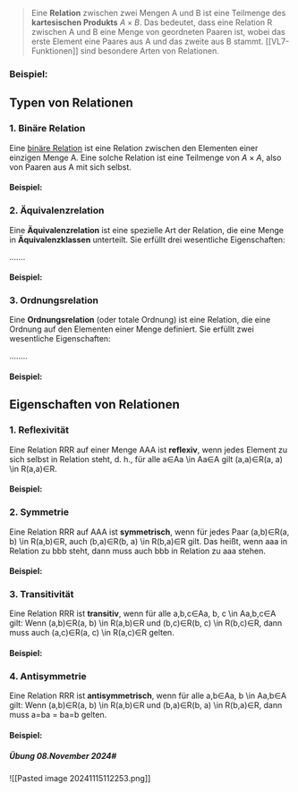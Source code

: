 
>Eine **Relation** zwischen zwei Mengen A und B ist eine Teilmenge des **kartesischen Produkts** $A \times B$. Das bedeutet, dass eine Relation R zwischen A und B eine Menge von geordneten Paaren ist, wobei das erste Element eine Paares aus A und das zweite aus B stammt. [[VL7-Funktionen]] sind besondere Arten von Relationen.

### Beispiel:

## Typen von Relationen

### 1. **Binäre Relation**

Eine [binäre Relation](VL5-binäreRelationen) ist eine Relation zwischen den Elementen einer einzigen Menge A. Eine solche Relation ist eine Teilmenge von $A \times A$, also von Paaren aus A mit sich selbst.

#### Beispiel:

### 2. **Äquivalenzrelation**

Eine **Äquivalenzrelation** ist eine spezielle Art der Relation, die eine Menge in **Äquivalenzklassen** unterteilt. Sie erfüllt drei wesentliche Eigenschaften:

.......
#### Beispiel:


### 3. **Ordnungsrelation**

Eine **Ordnungsrelation** (oder totale Ordnung) ist eine Relation, die eine Ordnung auf den Elementen einer Menge definiert. Sie erfüllt zwei wesentliche Eigenschaften:

........

#### Beispiel:


## Eigenschaften von Relationen

### 1. **Reflexivität**

Eine Relation RRR auf einer Menge AAA ist **reflexiv**, wenn jedes Element zu sich selbst in Relation steht, d. h., für alle a∈Aa \in Aa∈A gilt (a,a)∈R(a, a) \in R(a,a)∈R.

#### Beispiel:


### 2. **Symmetrie**

Eine Relation RRR auf AAA ist **symmetrisch**, wenn für jedes Paar (a,b)∈R(a, b) \in R(a,b)∈R, auch (b,a)∈R(b, a) \in R(b,a)∈R gilt. Das heißt, wenn aaa in Relation zu bbb steht, dann muss auch bbb in Relation zu aaa stehen.

#### Beispiel:


### 3. **Transitivität**

Eine Relation RRR ist **transitiv**, wenn für alle a,b,c∈Aa, b, c \in Aa,b,c∈A gilt: Wenn (a,b)∈R(a, b) \in R(a,b)∈R und (b,c)∈R(b, c) \in R(b,c)∈R, dann muss auch (a,c)∈R(a, c) \in R(a,c)∈R gelten.

#### Beispiel:


### 4. **Antisymmetrie**

Eine Relation RRR ist **antisymmetrisch**, wenn für alle a,b∈Aa, b \in Aa,b∈A gilt: Wenn (a,b)∈R(a, b) \in R(a,b)∈R und (b,a)∈R(b, a) \in R(b,a)∈R, dann muss a=ba = ba=b gelten.

#### Beispiel:
##### Übung 08.November 2024#
![[Pasted image 20241115112253.png]]


